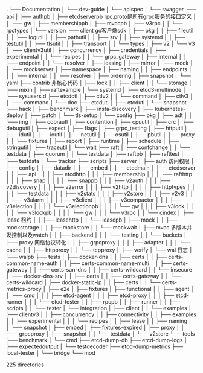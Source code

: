 .
├── Documentation
│ └── dev-guide
│     └── apispec
│         └── swagger
├── api
│ ├── authpb
│ ├── etcdserverpb  rpc.proto是所有grpc服务的接口定义
│ │ └── gw
│ ├── membershippb
│ ├── mvccpb
│ ├── v3rpc
│ │ └── rpctypes
│ └── version
├── client go客户端sdk
│ ├── pkg
│ │ ├── fileutil
│ │ ├── logutil
│ │ ├── pathutil
│ │ ├── srv
│ │ ├── systemd
│ │ ├── testutil
│ │ ├── tlsutil
│ │ ├── transport
│ │ └── types
│ ├── v2
│ └── v3
│     ├── clientv3util
│     ├── concurrency
│     ├── credentials
│     ├── experimental
│     │ └── recipes
│     │     └── grpc_gateway
│     ├── internal
│     │ ├── endpoint
│     │ └── resolver
│     ├── leasing
│     ├── mirror
│     ├── mock
│     │ └── mockserver
│     ├── namespace
│     ├── naming
│     │ ├── endpoints
│     │ │ └── internal
│     │ └── resolver
│     ├── ordering
│     ├── snapshot
│     └── yaml
├── contrib  非核心代码
│ ├── lock
│ │ ├── client
│ │ └── storage
│ ├── mixin
│ ├── raftexample
│ └── systemd
│     ├── etcd3-multinode
│     └── sysusers.d
├── etcdctl
│ ├── ctlv2
│ │ └── command
│ ├── ctlv3
│ │ └── command
│ └── doc
├── etcdutl
│ ├── etcdutl
│ └── snapshot
├── hack
│ ├── benchmark
│ ├── insta-discovery
│ ├── kubernetes-deploy
│ ├── patch
│ └── tls-setup
│     └── config
├── pkg
│ ├── adt
│ │ └── img
│ ├── cobrautl
│ ├── contention
│ ├── cpuutil
│ ├── crc
│ ├── debugutil
│ ├── expect
│ ├── flags
│ ├── grpc_testing
│ ├── httputil
│ ├── idutil
│ ├── ioutil
│ ├── netutil
│ ├── osutil
│ ├── pbutil
│ ├── proxy
│ │ └── fixtures
│ ├── report
│ ├── runtime
│ ├── schedule
│ ├── stringutil
│ ├── traceutil
│ └── wait
├── raft
│ ├── confchange
│ │ └── testdata
│ ├── quorum
│ │ └── testdata
│ ├── raftpb
│ ├── rafttest
│ ├── testdata
│ └── tracker
├── scripts
├── server
│ ├── auth 访问权限
│ ├── config
│ ├── datadir
│ ├── embed
│ ├── etcdmain
│ ├── etcdserver
│ │ ├── api
│ │ │ ├── etcdhttp
│ │ │ ├── membership
│ │ │ ├── rafthttp
│ │ │ ├── snap
│ │ │ │ └── snappb
│ │ │ ├── v2auth
│ │ │ ├── v2discovery
│ │ │ ├── v2error
│ │ │ ├── v2http
│ │ │ │ ├── httptypes
│ │ │ │ └── testdata
│ │ │ ├── v2stats
│ │ │ ├── v2store
│ │ │ ├── v2v3
│ │ │ ├── v3alarm
│ │ │ ├── v3client
│ │ │ ├── v3compactor
│ │ │ ├── v3election
│ │ │ │ └── v3electionpb
│ │ │ │     └── gw
│ │ │ ├── v3lock
│ │ │ │ └── v3lockpb
│ │ │ │     └── gw
│ │ │ └── v3rpc
│ │ └── cindex
│ ├── lease 租约
│ │ ├── leasehttp
│ │ └── leasepb
│ ├── mock
│ │ ├── mockstorage
│ │ ├── mockstore
│ │ └── mockwait
│ ├── mvcc 多版本并发控制以及watch
│ │ ├── backend
│ │ │ └── testing
│ │ └── buckets
│ ├── proxy 网络协议转化
│ │ ├── grpcproxy
│ │ │ ├── adapter
│ │ │ └── cache
│ │ ├── httpproxy
│ │ └── tcpproxy
│ ├── verify
│ └── wal 日志
│     └── walpb
├── tests
│ ├── docker-dns
│ │ ├── certs
│ │ ├── certs-common-name-auth
│ │ ├── certs-common-name-multi
│ │ ├── certs-gateway
│ │ ├── certs-san-dns
│ │ ├── certs-wildcard
│ │ └── insecure
│ ├── docker-dns-srv
│ │ ├── certs
│ │ ├── certs-gateway
│ │ └── certs-wildcard
│ ├── docker-static-ip
│ │ ├── certs
│ │ └── certs-metrics-proxy
│ ├── e2e
│ ├── fixtures
│ ├── functional
│ │ ├── agent
│ │ ├── cmd
│ │ │ ├── etcd-agent
│ │ │ ├── etcd-proxy
│ │ │ ├── etcd-runner
│ │ │ └── etcd-tester
│ │ ├── rpcpb
│ │ ├── runner
│ │ ├── scripts
│ │ └── tester
│ └── integration
│     ├── client
│     │ └── examples
│     ├── clientv3
│     │ ├── concurrency
│     │ ├── connectivity
│     │ ├── examples
│     │ ├── experimental
│     │ │ └── recipes
│     │ ├── lease
│     │ ├── naming
│     │ └── snapshot
│     ├── embed
│     ├── fixtures-expired
│     ├── proxy
│     │ └── grpcproxy
│     ├── snapshot
│     │ └── testdata
│     └── v2store
└── tools
    ├── benchmark
    │ └── cmd
    ├── etcd-dump-db
    ├── etcd-dump-logs
    │ ├── expectedoutput
    │ └── testdecoder
    ├── etcd-dump-metrics
    ├── local-tester
    │ └── bridge
    └── mod

225 directories
